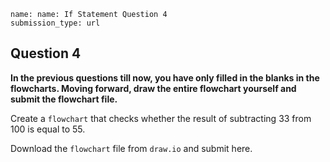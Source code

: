 ```ngMeta
name: name: If Statement Question 4
submission_type: url
```

## Question 4

**In the previous questions till now, you have only filled in the blanks in the flowcharts. Moving forward, draw the entire flowchart yourself and submit the flowchart file.**

Create a `flowchart` that checks whether the result of subtracting 33 from 100 is equal to 55. 

Download the `flowchart` file from `draw.io` and submit here.
